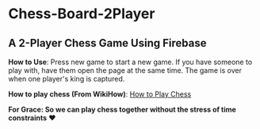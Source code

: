 # Chess-Board-2Player
## A 2-Player Chess Game Using Firebase

**How to Use**: Press new game to start a new game. If you have someone to play with, have them open the page at the same time. The game is over when one player's king is captured.

**How to play chess (From WikiHow)**: [How to Play Chess](https://www.wikihow.com/Play-Chess)

**For Grace: So we can play chess together without the stress of time constraints** ❤
